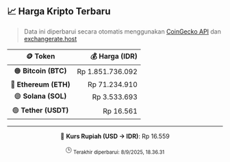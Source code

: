 

<!-- HARGA_KRIPTO -->
## 📈 Harga Kripto Terbaru

> Data ini diperbarui secara otomatis menggunakan [CoinGecko API](https://www.coingecko.com/) dan [exchangerate.host](https://exchangerate.host/)

<div align="center">

| 🪙 Token | 💰 Harga (IDR) |
|:------:|---------------:|
| 🟠 **Bitcoin (BTC)**   | Rp 1.851.736.092 |
| 🔵 **Ethereum (ETH)**  | Rp 71.234.910 |
| 🟣 **Solana (SOL)**    | Rp 3.533.693 |
| 🟢 **Tether (USDT)**   | Rp 16.561 |

---

💱 **Kurs Rupiah (USD → IDR)**: Rp 16.559

🕒 <sub>Terakhir diperbarui: 8/9/2025, 18.36.31</sub>

</div>
<!-- /HARGA_KRIPTO -->